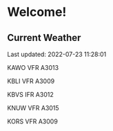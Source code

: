 # Welcome!

## Current Weather

Last updated: 2022-07-23 11:28:01

KAWO VFR A3013

KBLI VFR A3009

KBVS IFR A3012

KNUW VFR A3015

KORS VFR A3009


